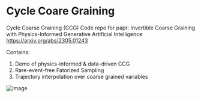 # Cycle Coare Graining
Cycle Coarse Graining (CCG)
Code repo for papr: Invertible Coarse Graining with Physics-Informed Generative Artificial Intelligence
https://arxiv.org/abs/2305.01243

Contains:
1. Demo of physics-informed & data-driven CCG
2. Rare-event-free Fatorized Sampling
3. Trajectory interpolation over coarse grained variables

![image](https://github.com/user-attachments/assets/9b33315c-2c05-4b77-8f29-3638e36e75cb)
